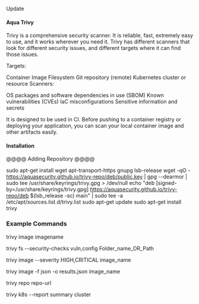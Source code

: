 Update
#### Aqua Trivy ####

Trivy is a comprehensive security scanner. It is reliable, fast, extremely easy to use, and it works wherever you need it.
Trivy has different scanners that look for different security issues, and different targets where it can find those issues.

Targets:

Container Image
Filesystem
Git repository (remote)
Kubernetes cluster or resource
Scanners:

OS packages and software dependencies in use (SBOM)
Known vulnerabilities (CVEs)
IaC misconfigurations
Sensitive information and secrets

It is designed to be used in CI. Before pushing to a container registry or deploying your application, you can scan your local container image and other artifacts easily.




#### Installation #####

@@@@ Adding Repository @@@@

sudo apt-get install wget apt-transport-https gnupg lsb-release
wget -qO - https://aquasecurity.github.io/trivy-repo/deb/public.key | gpg --dearmor | sudo tee /usr/share/keyrings/trivy.gpg > /dev/null
echo "deb [signed-by=/usr/share/keyrings/trivy.gpg] https://aquasecurity.github.io/trivy-repo/deb $(lsb_release -sc) main" | sudo tee -a /etc/apt/sources.list.d/trivy.list
sudo apt-get update
sudo apt-get install trivy


### Example Commands ###


trivy image imagename

trivy fs --security-checks vuln,config   Folder_name_OR_Path

trivy image --severity HIGH,CRITICAL image_name

trivy image -f json -o results.json image_name

trivy repo repo-url

trivy k8s --report summary cluster

